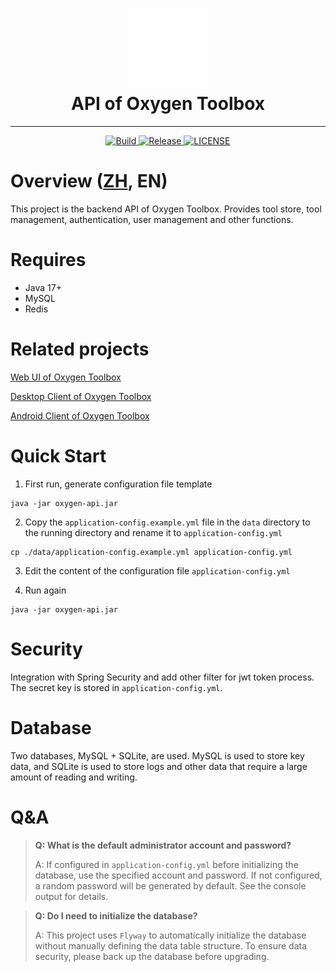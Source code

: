 <div align="center">
    <h1>
        <img alt="Logo" src="doc/logo.svg" width="128">
        <br>
        <span>API of Oxygen Toolbox</span>
    </h1>
</div>

---

<div align="center">
    <a href="https://ci.fatweb.top/job/Oxygen%20Toolbox%20API/">
        <img alt="Build" src="https://ci.fatweb.top/job/Oxygen%20Toolbox%20API/badge/icon">
    </a>
    <a href="https://github.com/FatttSnake/oxygen-api/releases/latest">
        <img alt="Release" src="https://img.shields.io/github/v/release/FatttSnake/oxygen-api">
    </a>
    <a href="LICENSE">
        <img alt="LICENSE" src="https://img.shields.io/github/license/FatttSnake/oxygen-api">
    </a>
</div>

# Overview ([ZH](README_zh.md), EN)

This project is the backend API of Oxygen Toolbox. Provides tool store, tool management, authentication, user management and other functions.

# Requires

- Java 17+
- MySQL
- Redis

# Related projects

[Web UI of Oxygen Toolbox](https://github.com/FatttSnake/oxygen-ui)

[Desktop Client of Oxygen Toolbox](https://github.com/FatttSnake/oxygen-desktop)

[Android Client of Oxygen Toolbox](https://github.com/FatttSnake/oxygen-android)

# Quick Start

1. First run, generate configuration file template

```shell
java -jar oxygen-api.jar
```

2. Copy the `application-config.example.yml` file in the `data` directory to the running directory and rename it to `application-config.yml`

```shell
cp ./data/application-config.example.yml application-config.yml
```

3. Edit the content of the configuration file `application-config.yml`


4. Run again

```shell
java -jar oxygen-api.jar
```

# Security

Integration with Spring Security and add other filter for jwt token process. The secret key is stored in  `application-config.yml`.

# Database

Two databases, MySQL + SQLite, are used. MySQL is used to store key data, and SQLite is used to store logs and other data that require a large amount of reading and writing.

# Q&A

> **Q: What is the default administrator account and password?**
>
> A: If configured in `application-config.yml` before initializing the database, use the specified account and password. If not configured, a random password will be generated by default. See the console output for details.

> **Q: Do I need to initialize the database?**
>
> A: This project uses `Flyway` to automatically initialize the database without manually defining the data table structure. To ensure data security, please back up the database before upgrading.
